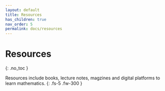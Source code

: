 ```yaml
---
layout: default
title: Resources
has_children: true
nav_order: 5
permalink: docs/resources
---
```


# Resources
{: .no_toc }

Resources include books, lecture notes, magzines and digital platforms to learn mathematics.
{: .fs-5 .fw-300 }

